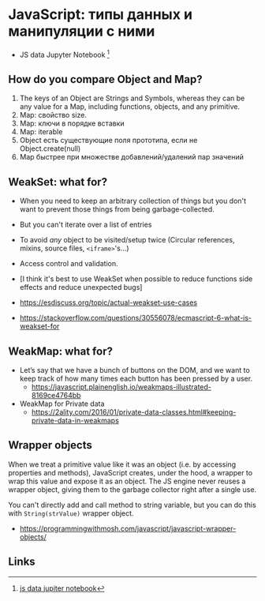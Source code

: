 # JavaScript: типы данных и манипуляции с ними

- JS data Jupyter Notebook [^j]

## How do you compare Object and Map?

1. The keys of an Object are Strings and Symbols, whereas they can be any value for a Map, including functions, objects, and any primitive.
2. Map: свойство size.
3. Map: ключи в порядке вставки
4. Map: iterable
5. Object есть существующие поля прототипа, если не Object.create(null)
6. Map быстрее при множестве добавлений/удалений пар значений

## WeakSet: what for?

- When you need to keep an arbitrary collection of things but you don't want to prevent those things from being garbage-collected.
- But you can't iterate over a list of entries
- To avoid _any_ object to be visited/setup twice (Circular references, mixins, source files, `<iframe>`'s...)
- Access control and validation.
- \[I think it's best to use WeakSet when possible to reduce functions side effects and reduce unexpected bugs\]

- https://esdiscuss.org/topic/actual-weakset-use-cases
- https://stackoverflow.com/questions/30556078/ecmascript-6-what-is-weakset-for

## WeakMap: what for?

- Let’s say that we have a bunch of buttons on the DOM, and we want to keep track of how many times each button has been pressed by a user.
	- https://javascript.plainenglish.io/weakmaps-illustrated-8169ce4764bb
- WeakMap for Private data
	- https://2ality.com/2016/01/private-data-classes.html#keeping-private-data-in-weakmaps

## Wrapper objects

When we treat a primitive value like it was an object (i.e. by accessing properties and methods), JavaScript creates, under the hood, a wrapper to wrap this value and expose it as an object. The JS engine never reuses a wrapper object, giving them to the garbage collector right after a single use.

You can't directly add and call method to string variable, but you can do this with `String(strValue)` wrapper object.

- https://programmingwithmosh.com/javascript/javascript-wrapper-objects/

## Links

[^j]: [js data jupiter notebook](https://github.com/d9k/d9k-jupyter/blob/main/js-data.ipynb)